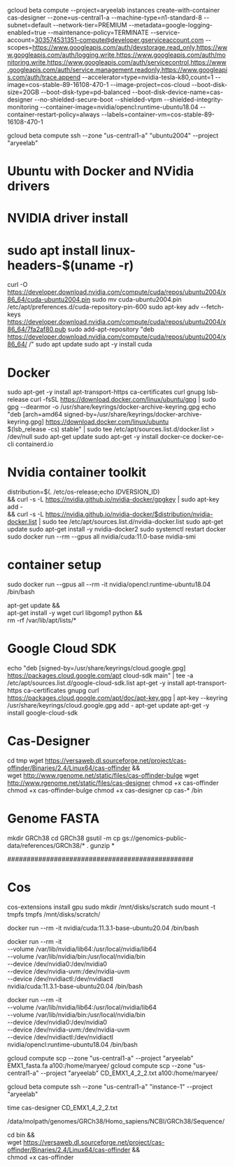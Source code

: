 

gcloud beta compute --project=aryeelab instances create-with-container cas-designer --zone=us-central1-a --machine-type=n1-standard-8 --subnet=default --network-tier=PREMIUM --metadata=google-logging-enabled=true --maintenance-policy=TERMINATE --service-account=303574531351-compute@developer.gserviceaccount.com --scopes=https://www.googleapis.com/auth/devstorage.read_only,https://www.googleapis.com/auth/logging.write,https://www.googleapis.com/auth/monitoring.write,https://www.googleapis.com/auth/servicecontrol,https://www.googleapis.com/auth/service.management.readonly,https://www.googleapis.com/auth/trace.append --accelerator=type=nvidia-tesla-k80,count=1 --image=cos-stable-89-16108-470-1 --image-project=cos-cloud --boot-disk-size=20GB --boot-disk-type=pd-balanced --boot-disk-device-name=cas-designer --no-shielded-secure-boot --shielded-vtpm --shielded-integrity-monitoring --container-image=nvidia/opencl:runtime-ubuntu18.04 --container-restart-policy=always --labels=container-vm=cos-stable-89-16108-470-1 


gcloud beta compute ssh --zone "us-central1-a" "ubuntu2004" --project "aryeelab"


# Ubuntu with Docker and NVidia drivers
# NVIDIA driver install
# sudo apt install linux-headers-$(uname -r)
curl -O https://developer.download.nvidia.com/compute/cuda/repos/ubuntu2004/x86_64/cuda-ubuntu2004.pin
sudo mv cuda-ubuntu2004.pin /etc/apt/preferences.d/cuda-repository-pin-600
sudo apt-key adv --fetch-keys https://developer.download.nvidia.com/compute/cuda/repos/ubuntu2004/x86_64/7fa2af80.pub
sudo add-apt-repository "deb https://developer.download.nvidia.com/compute/cuda/repos/ubuntu2004/x86_64/ /"
sudo apt update
sudo apt -y install cuda

# Docker
sudo apt-get -y install apt-transport-https ca-certificates curl gnupg lsb-release
curl -fsSL https://download.docker.com/linux/ubuntu/gpg | sudo gpg --dearmor -o /usr/share/keyrings/docker-archive-keyring.gpg
echo \
 "deb [arch=amd64 signed-by=/usr/share/keyrings/docker-archive-keyring.gpg] https://download.docker.com/linux/ubuntu \
 $(lsb_release -cs) stable" | sudo tee /etc/apt/sources.list.d/docker.list > /dev/null 
sudo apt-get update
sudo apt-get -y install docker-ce docker-ce-cli containerd.io

# Nvidia container toolkit
distribution=$(. /etc/os-release;echo $ID$VERSION_ID) \
   && curl -s -L https://nvidia.github.io/nvidia-docker/gpgkey | sudo apt-key add - \
   && curl -s -L https://nvidia.github.io/nvidia-docker/$distribution/nvidia-docker.list | sudo tee /etc/apt/sources.list.d/nvidia-docker.list
sudo apt-get update
sudo apt-get install -y nvidia-docker2
sudo systemctl restart docker
sudo docker run --rm --gpus all nvidia/cuda:11.0-base nvidia-smi


# container setup
sudo docker run --gpus all --rm -it nvidia/opencl:runtime-ubuntu18.04 /bin/bash

apt-get update &&\
apt-get install -y wget curl libgomp1 python &&\
rm -rf /var/lib/apt/lists/*


# Google Cloud SDK
echo "deb [signed-by=/usr/share/keyrings/cloud.google.gpg] https://packages.cloud.google.com/apt cloud-sdk main" | tee -a /etc/apt/sources.list.d/google-cloud-sdk.list
apt-get -y install apt-transport-https ca-certificates gnupg
curl https://packages.cloud.google.com/apt/doc/apt-key.gpg | apt-key --keyring /usr/share/keyrings/cloud.google.gpg add -
apt-get update 
apt-get -y install google-cloud-sdk

# Cas-Designer
cd tmp
wget https://versaweb.dl.sourceforge.net/project/cas-offinder/Binaries/2.4/Linux64/cas-offinder &&\
wget http://www.rgenome.net/static/files/cas-offinder-bulge
wget http://www.rgenome.net/static/files/cas-designer
chmod +x cas-offinder
chmod +x cas-offinder-bulge
chmod +x cas-designer
cp cas-* /bin

# Genome FASTA
mkdir GRCh38
cd GRCh38
gsutil -m cp gs://genomics-public-data/references/GRCh38/* .
gunzip *




################################################



# Cos

cos-extensions install gpu
sudo mkdir /mnt/disks/scratch
sudo mount -t tmpfs tmpfs /mnt/disks/scratch/


docker run --rm -it nvidia/cuda:11.3.1-base-ubuntu20.04 /bin/bash

docker run --rm -it \
 --volume /var/lib/nvidia/lib64:/usr/local/nvidia/lib64 \
 --volume /var/lib/nvidia/bin:/usr/local/nvidia/bin \
 --device /dev/nvidia0:/dev/nvidia0 \
 --device /dev/nvidia-uvm:/dev/nvidia-uvm \
 --device /dev/nvidiactl:/dev/nvidiactl \
 nvidia/cuda:11.3.1-base-ubuntu20.04 /bin/bash

docker run --rm -it \
 --volume /var/lib/nvidia/lib64:/usr/local/nvidia/lib64 \
 --volume /var/lib/nvidia/bin:/usr/local/nvidia/bin \
 --device /dev/nvidia0:/dev/nvidia0 \
 --device /dev/nvidia-uvm:/dev/nvidia-uvm \
 --device /dev/nvidiactl:/dev/nvidiactl \
 nvidia/opencl:runtime-ubuntu18.04 /bin/bash





gcloud compute scp --zone "us-central1-a" --project "aryeelab" EMX1_fasta.fa a100:/home/maryee/
gcloud compute scp --zone "us-central1-a" --project "aryeelab" CD_EMX1_4_2_2.txt a100:/home/maryee/



gcloud beta compute ssh --zone "us-central1-a" "instance-1" --project "aryeelab"


time cas-designer CD_EMX1_4_2_2.txt 


/data/molpath/genomes/GRCh38/Homo_sapiens/NCBI/GRCh38/Sequence/



cd bin &&\
wget https://versaweb.dl.sourceforge.net/project/cas-offinder/Binaries/2.4/Linux64/cas-offinder &&\
chmod +x cas-offinder



